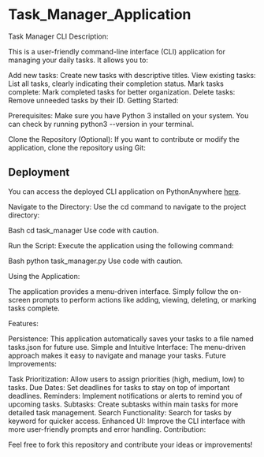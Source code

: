 ﻿# Task_Manager_Application
Task Manager CLI
Description:

This is a user-friendly command-line interface (CLI) application for managing your daily tasks. It allows you to:

Add new tasks: Create new tasks with descriptive titles.
View existing tasks: List all tasks, clearly indicating their completion status.
Mark tasks complete: Mark completed tasks for better organization.
Delete tasks: Remove unneeded tasks by their ID.
Getting Started:

Prerequisites: Make sure you have Python 3 installed on your system. You can check by running python3 --version in your terminal.

Clone the Repository (Optional): If you want to contribute or modify the application, clone the repository using Git:

## Deployment

You can access the deployed CLI application on PythonAnywhere [here](https://www.pythonanywhere.com/user/surya4032/consoles/36372046/).




Navigate to the Directory: Use the cd command to navigate to the project directory:

Bash
cd task_manager
Use code with caution.

Run the Script: Execute the application using the following command:

Bash
python task_manager.py
Use code with caution.

Using the Application:

The application provides a menu-driven interface. Simply follow the on-screen prompts to perform actions like adding, viewing, deleting, or marking tasks complete.

Features:

Persistence: This application automatically saves your tasks to a file named tasks.json for future use.
Simple and Intuitive Interface: The menu-driven approach makes it easy to navigate and manage your tasks.
Future Improvements:

Task Prioritization: Allow users to assign priorities (high, medium, low) to tasks.
Due Dates: Set deadlines for tasks to stay on top of important deadlines.
Reminders: Implement notifications or alerts to remind you of upcoming tasks.
Subtasks: Create subtasks within main tasks for more detailed task management.
Search Functionality: Search for tasks by keyword for quicker access.
Enhanced UI: Improve the CLI interface with more user-friendly prompts and error handling.
Contribution:

Feel free to fork this repository and contribute your ideas or improvements!
